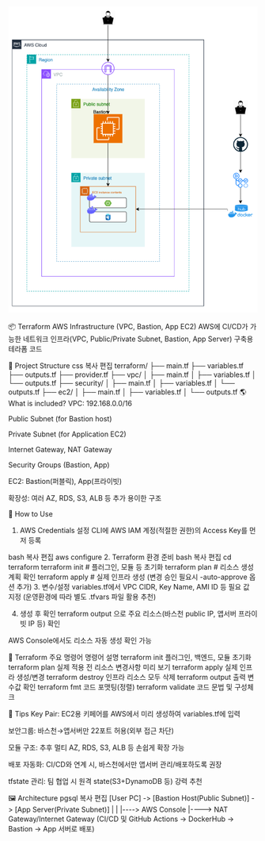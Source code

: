![AWS Architecture](architecture.png)

📦 Terraform AWS Infrastructure (VPC, Bastion, App EC2)
AWS에 CI/CD가 가능한 네트워크 인프라(VPC, Public/Private Subnet, Bastion, App Server) 구축용 테라폼 코드

📁 Project Structure
css
복사
편집
terraform/
├── main.tf
├── variables.tf
├── outputs.tf
├── provider.tf
├── vpc/
│   ├── main.tf
│   ├── variables.tf
│   └── outputs.tf
├── security/
│   ├── main.tf
│   ├── variables.tf
│   └── outputs.tf
├── ec2/
│   ├── main.tf
│   ├── variables.tf
│   └── outputs.tf
🌎 What is included?
VPC: 192.168.0.0/16

Public Subnet (for Bastion host)

Private Subnet (for Application EC2)

Internet Gateway, NAT Gateway

Security Groups (Bastion, App)

EC2: Bastion(퍼블릭), App(프라이빗)

확장성: 여러 AZ, RDS, S3, ALB 등 추가 용이한 구조

🚀 How to Use
1. AWS Credentials 설정
CLI에 AWS IAM 계정(적절한 권한)의 Access Key를 먼저 등록

bash
복사
편집
aws configure
2. Terraform 환경 준비
bash
복사
편집
cd terraform
terraform init        # 플러그인, 모듈 등 초기화
terraform plan        # 리소스 생성 계획 확인
terraform apply       # 실제 인프라 생성 (변경 승인 필요시 -auto-approve 옵션 추가)
3. 변수/설정
variables.tf에서 VPC CIDR, Key Name, AMI ID 등 필요 값 지정
(운영환경에 따라 별도 .tfvars 파일 활용 추천)

4. 생성 후 확인
terraform output 으로 주요 리소스(바스천 public IP, 앱서버 프라이빗 IP 등) 확인

AWS Console에서도 리소스 자동 생성 확인 가능

📝 Terraform 주요 명령어
명령어	설명
terraform init	플러그인, 백엔드, 모듈 초기화
terraform plan	실제 적용 전 리소스 변경사항 미리 보기
terraform apply	실제 인프라 생성/변경
terraform destroy	인프라 리소스 모두 삭제
terraform output	출력 변수값 확인
terraform fmt	코드 포맷팅(정렬)
terraform validate	코드 문법 및 구성체크

📌 Tips
Key Pair: EC2용 키페어를 AWS에서 미리 생성하여 variables.tf에 입력

보안그룹: 바스천→앱서버만 22포트 허용(외부 접근 차단)

모듈 구조: 추후 멀티 AZ, RDS, S3, ALB 등 손쉽게 확장 가능

배포 자동화: CI/CD와 연계 시, 바스천에서만 앱서버 관리/배포하도록 권장

tfstate 관리: 팀 협업 시 원격 state(S3+DynamoDB 등) 강력 추천

🖼️ Architecture
pgsql
복사
편집
[User PC] -> [Bastion Host(Public Subnet)] -> [App Server(Private Subnet)]
   |                        |
   |----> AWS Console       |----> NAT Gateway/Internet Gateway
(CI/CD 및 GitHub Actions → DockerHub → Bastion → App 서버로 배포)

